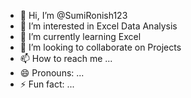 - 👋 Hi, I’m @SumiRonish123
- 👀 I’m interested in Excel Data Analysis
- 🌱 I’m currently learning Excel
- 💞️ I’m looking to collaborate on Projects
- 📫 How to reach me ...
- 😄 Pronouns: ...
- ⚡ Fun fact: ...

<!---
SumiRonish123/SumiRonish123 is a ✨ special ✨ repository because its `README.md` (this file) appears on your GitHub profile.
You can click the Preview link to take a look at your changes.
--->
